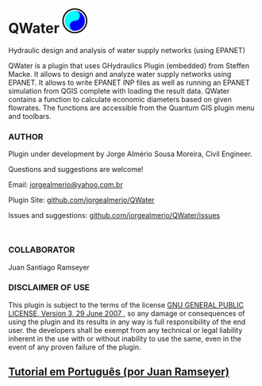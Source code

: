 # QWater <img src="/images/icon.png" width="50"/> 
Hydraulic design and analysis of water supply networks (using EPANET)

QWater is a plugin that uses GHydraulics Plugin (embedded) from Steffen Macke. It allows to design and analyze water supply networks using EPANET. It allows to write EPANET INP files as well as running an EPANET simulation from QGIS complete with loading the result data. QWater contains a function to calculate economic diameters based on given flowrates. The functions are accessible from the Quantum GIS plugin menu and toolbars.

### AUTHOR
<p class="western">Plugin under development by Jorge Alm&eacute;rio Sousa Moreira, Civil Engineer.</p>
<p class="western">Questions and suggestions are welcome!</p>
<p class="western">Email: <a class="western" href="mailto:jorgealmerio@yahoo.com.br"> jorgealmerio@yahoo.com.br </a></p>
<p class="western">Plugin Site: <a class="western" href="https://github.com/jorgealmerio/QWater/blob/master/README.md"> github.com/jorgealmerio/QWater </a></p>
<p class="western">Issues and suggestions: <a class="western" href="https://github.com/jorgealmerio/QWater/issues"> github.com/jorgealmerio/QWater/issues </a></p>
<p class="western" style="line-height: 100%;">&nbsp;</p>

### COLLABORATOR
Juan Santiago Ramseyer

### DISCLAIMER OF USE

<p class="western">This plugin is subject to the terms of the license <a href="https://www.gnu.org/licenses/gpl-3.0.html">GNU GENERAL PUBLIC LICENSE, Version 3, 29 June 2007 </a>, so any damage or consequences of using the plugin and its results in any way is full responsibility of the end user. the developers shall be exempt from any technical or legal liability inherent in the use with or without inability to use the same, even in the event of any proven failure of the plugin.</p>

## [Tutorial em Português (por Juan Ramseyer)](tutorial_ptbr.md)
